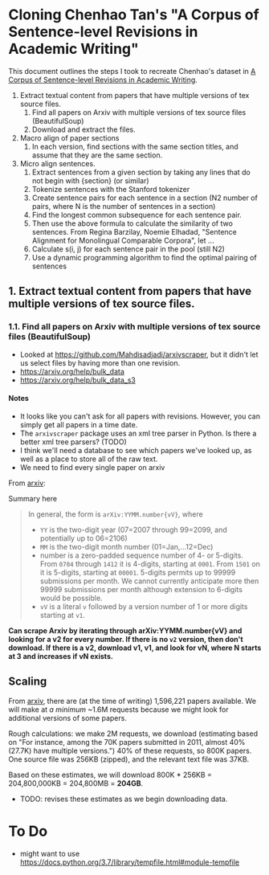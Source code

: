 # Cloning Chenhao Tan's "A Corpus of Sentence-level Revisions in Academic Writing"

This document outlines the steps I took to recreate Chenhao's dataset in [A Corpus of Sentence-level Revisions in Academic Writing](https://chenhaot.com/pubs/statement-strength.pdf).

1. Extract textual content from papers that have multiple versions of tex source files.
   1. Find all papers on Arxiv with multiple versions of tex source files (BeautifulSoup)
   2. Download and extract the files.
2. Macro align of paper sections
   1. In each version, find sections with the same section titles, and assume that they are the same section.
3. Micro align sentences.
   1. Extract sentences from a given section by taking any lines that do not begin with \{section} (or similar)
   2. Tokenize sentences with the Stanford tokenizer
   3. Create sentence pairs for each sentence in a section (N2 number of pairs, where N is the number of sentences in a section)
   4. Find the longest common subsequence for each sentence pair.
   5. Then use the above formula to calculate the similarity of two sentences. From Regina Barzilay, Noemie Elhadad, "Sentence Alignment for Monolingual Comparable Corpora", let ...
   6. Calculate s(i, j) for each sentence pair in the pool (still N2)
   7. Use a dynamic programming algorithm to find the optimal pairing of sentences

## 1. Extract textual content from papers that have multiple versions of tex source files.

### 1.1. Find all papers on Arxiv with multiple versions of tex source files (BeautifulSoup)

- Looked at https://github.com/Mahdisadjadi/arxivscraper, but it didn't let us select files by having more than one revision.
- https://arxiv.org/help/bulk_data
- https://arxiv.org/help/bulk_data_s3

#### Notes

- It looks like you can't ask for all papers with revisions. However, you can simply get all papers in a time date.
- The `arxivscraper` package uses an xml tree parser in Python. Is there a better xml tree parsers? (TODO)
- I think we'll need a database to see which papers we've looked up, as well as a place to store all of the raw text.
- We need to find every single paper on arxiv

From [arxiv](https://arxiv.org/help/arxiv_identifier):

Summary here

> In general, the form is `arXiv:YYMM.number{vV}`, where
>
> - `YY` is the two-digit year (07=2007 through 99=2099, and potentially up to 06=2106)
> - `MM` is the two-digit month number (01=Jan,...12=Dec)
> - number is a zero-padded sequence number of 4- or 5-digits. From `0704` through `1412` it is 4-digits, starting at `0001`. From `1501` on it is 5-digits, starting at `00001`. 5-digits permits up to 99999 submissions per month. We cannot currently anticipate more then 99999 submissions per month although extension to 6-digits would be possible.
> - `vV` is a literal `v` followed by a version number of 1 or more digits starting at `v1`.

**Can scrape Arxiv by iterating through arXiv:YYMM.number{vV} and looking for a v2 for every number. If there is no `v2` version, then don't download. If there is a v2, download v1, v1, and look for vN, where N starts at 3 and increases if vN exists.**

## Scaling

From [arxiv](https://arxiv.org/stats/monthly_submissions), there are (at the time of writing) 1,596,221 papers available. We will make at _a minimum_ ~1.6M requests because we might look for additional versions of some papers.

Rough calculations: we make 2M requests, we download (estimating based on "For instance, among the 70K papers submitted in 2011, almost 40% (27.7K) have multiple versions.") 40% of these requests, so 800K papers. One source file was 256KB (zipped), and the relevant text file was 37KB.

Based on these estimates, we will download 800K \* 256KB = 204,800,000KB = 204,800MB = **204GB**.

- TODO: revises these estimates as we begin downloading data.

# To Do

- might want to use https://docs.python.org/3.7/library/tempfile.html#module-tempfile

